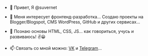 - 👋 Привет, Я @suvernet
- 👀 Меня интересует фронтенд-разработка... Создаю проекты на Blogger/Blogspot, CMS WordPress, GitHub и других сервисах...
- 🌱 Познаю основы HTML, CSS, JS... как говориться, учусь и развиваюсь! ✌️😀

- 📫 Связать со мной можно: <a href='https://vk.com/vicktorsuver' title='ВКонтакте' target='_blank'>VK</a> и <a href='https://t.me/suvernet' title='Телеграм' target='_blank'>Telegram</a>...


<!---
- 💞️ I’m looking to collaborate on ...
- 📫 How to reach me ...


suvernet/suvernet is a ✨ special ✨ repository because its `README.md` (this file) appears on your GitHub profile.
You can click the Preview link to take a look at your changes.
--->
